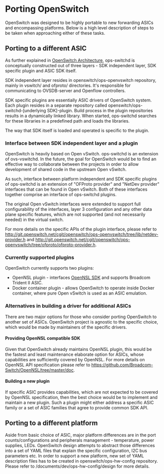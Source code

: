 Porting OpenSwitch
==================

OpenSwitch was designed to be highly portable to new forwarding ASICs and encompassing platforms.
Below is a high level description of steps to be taken when approaching either of these tasks.

Porting to a different ASIC
---------------------------
As further explained in [OpenSwitch Architecture](/documents/user/architecture),
ops-switchd is conceptually constructed out of three layers -
SDK independent layer, SDK specific plugin and ASIC SDK itself.

SDK independent layer resides in openswitch/ops-openvswitch repository, mainly in vswitch/  and ofproto/ directories.
It's responsible for communicating to OVSDB-server and Openflow controllers.

SDK specific plugins are essentially ASIC drivers of OpenSwitch system.
Each plugin resides in a separate repository called openswitch/ops-switchd-[underlying SDK]-plugin.
Build process in the plugin repositories results in a dynamically linked library.
When started, ops-switchd searches for these libraries in a predefined path and loads the libraries.

The way that SDK itself is loaded and operated is specific to the plugin.

### Interface between SDK independent layer and a plugin ###
OpenSwitch is heavily based on Open vSwitch. ops-switchd is an extension of ovs-vswitchd.
In the future, the goal for OpenSwitch would be to find an effective way to collaborate
between the projects in order to allow development of shared code in the upstream Open vSwitch.

As such, interface between platform independent and SDK specific plugins of ops-switchd is an
extension of "OFProto provider" and "NetDev provider" interfaces that can be found in Open vSwitch.
Both of these interfaces together comprise an interface of ops-switchd plugins.

The original Open vSwitch interfaces were extended to support full configurability of the interfaces,
layer 3 configuration and any other data plane specific features, which are not supported
(and not necessarily needed) in the virtual switch.

For more details on the specific APIs of the plugin interface, please refer to
http://git.openswitch.net/cgit/openswitch/ops-openvswitch/tree/lib/netdev-provider.h
and http://git.openswitch.net/cgit/openswitch/ops-openvswitch/tree/ofproto/ofproto-provider.h.

### Currently supported plugins ###
OpenSwitch currently supports two plugins:
* OpenNSL plugin - interfaces [OpenNSL SDK](https://github.com/Broadcom-Switch/OpenNSL) and supports Broadcom Trident II ASIC.
* Docker container plugin - allows OpenSwitch to operate inside Docker container, where pure Open vSwitch is used as an ASIC emulation.

### Alternatives in building a driver for additional ASICs ###
There are two major options for those who consider porting OpenSwitch to another set of ASICs.
OpenSwitch project is agnostic to the specific choice, which would be made by maintainers of the specific drivers.

#### Providing OpenNSL compatible SDK ####
Given that OpenSwitch already maintains OpenNSL plugin, this would be the fastest and least maintenance elaborate option for ASICs,
whose capabilities are sufficiently covered by OpenNSL.
For more details on OpenNSL API specification please refer to https://github.com/Broadcom-Switch/OpenNSL/tree/master/doc.

#### Building a new plugin ####
If specific ASIC provides capabilities, which are not expected to be covered by OpenNSL specification,
then the best choice would be to implement and maintain a new plugin.
Such a plugin might either address a specific ASIC family or a set of ASIC families that agree to provide common SDK API.

Porting to a different platform
-------------------------------
Aside from basic choice of ASIC, major platform differences are in the port counts/configurations and peripherals
management - temperature, power supplies, LEDs.
OpenSwitch design attempts to abstract those differences into a set of YAML files that explain the specific configuration,
I2C bus parameters etc.
In order to support a new platform, new set of YAML description files has to be created in openswitch/ops-hw-config repository.
Please refer to /documents/dev/ops-hw-config/design for more details.
